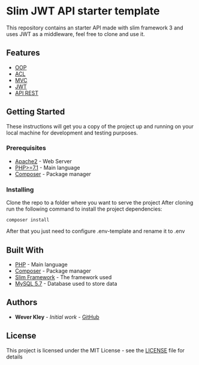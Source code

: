 # Slim JWT API starter template

This repository contains an starter API made with slim framework 3 and uses JWT as a middleware, feel free to clone and use it.

## Features
* [OOP](https://en.wikipedia.org/wiki/Object-oriented_programming)
* [ACL](https://en.wikipedia.org/wiki/Access_control_list)
* [MVC](https://en.wikipedia.org/wiki/Model%E2%80%93view%E2%80%93controller)
* [JWT](https://en.wikipedia.org/wiki/JSON_Web_Token)
* [API REST](https://pt.wikipedia.org/wiki/REST)

## Getting Started

These instructions will get you a copy of the project up and running on your local machine for development and testing purposes.

### Prerequisites

* [Apache2](http://php.net/) - Web Server
* [PHP>=7.1](http://php.net/) - Main language
* [Composer](https://getcomposer.org/) - Package manager


### Installing

Clone the repo to a folder where you want to serve the project
After cloning run the following command to install the project dependencies:
```
composer install
```
After that you just need to configure .env-template and rename it to .env

## Built With

* [PHP](http://php.net/) - Main language
* [Composer](https://getcomposer.org/) - Package manager
* [Slim Framework](https://www.slimframework.com/) - The framework used
* [MySQL 5.7](https://www.mysql.com/) - Database used to store data


## Authors

* **Wever Kley** - *Initial work* - [GitHub](https://github.com/weverkly)

## License

This project is licensed under the MIT License - see the [LICENSE](LICENSE) file for details
